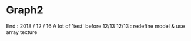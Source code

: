 # Graph2
End : 2018 / 12 / 16
A lot of 'test' before 12/13
12/13 : redefine model & use array texture
